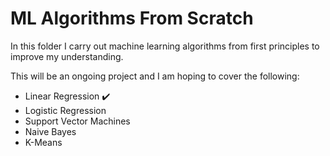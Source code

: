 # ML Algorithms From Scratch

In this folder I carry out machine learning algorithms from first principles to improve my understanding.

This will be an ongoing project and I am hoping to cover the following:

- Linear Regression :heavy_check_mark:
- Logistic Regression
- Support Vector Machines
- Naive Bayes
- K-Means
